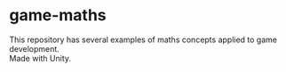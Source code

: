 # game-maths

This repository has several examples of maths concepts applied to game development.  
Made with Unity.
